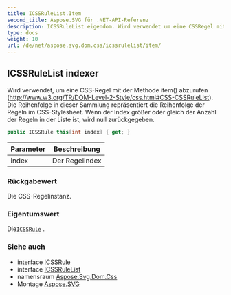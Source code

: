 ```yaml
---
title: ICSSRuleList.Item
second_title: Aspose.SVG für .NET-API-Referenz
description: ICSSRuleList eigendom. Wird verwendet um eine CSSRegel mit der Methode item abzurufen http//www.w3.org/TR/DOMLevel2Style/css.htmlCSSCSSRuleList. Die Reihenfolge in dieser Sammlung repräsentiert die Reihenfolge der Regeln im CSSStylesheet. Wenn der Index größer oder gleich der Anzahl der Regeln in der Liste ist wird null zurückgegeben.
type: docs
weight: 10
url: /de/net/aspose.svg.dom.css/icssrulelist/item/
---
```

## ICSSRuleList indexer

Wird verwendet, um eine CSS-Regel mit der Methode item() abzurufen (http://www.w3.org/TR/DOM-Level-2-Style/css.html#CSS-CSSRuleList). Die Reihenfolge in dieser Sammlung repräsentiert die Reihenfolge der Regeln im CSS-Stylesheet. Wenn der Index größer oder gleich der Anzahl der Regeln in der Liste ist, wird null zurückgegeben.

```csharp
public ICSSRule this[int index] { get; }
```

| Parameter | Beschreibung |
| --- | --- |
| index | Der Regelindex |

### Rückgabewert

Die CSS-Regelinstanz.

### Eigentumswert

Die[`ICSSRule`](../../icssrule/) .

### Siehe auch

* interface [ICSSRule](../../icssrule/)
* interface [ICSSRuleList](../)
* namensraum [Aspose.Svg.Dom.Css](../../icssrulelist/)
* Montage [Aspose.SVG](../../../)


